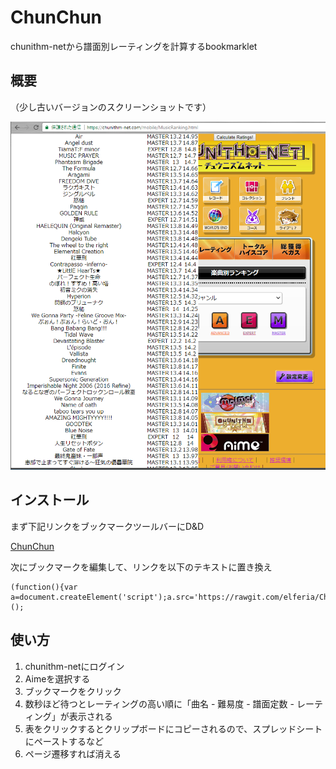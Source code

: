 # ChunChun
chunithm-netから譜面別レーティングを計算するbookmarklet

## 概要
（少し古いバージョンのスクリーンショットです）

![](https://raw.githubusercontent.com/elferia/ChunChun/master/abstract.PNG)

## インストール
まず下記リンクをブックマークツールバーにD&D

[ChunChun](https://github.com/elferia/ChunChun)

次にブックマークを編集して、リンクを以下のテキストに置き換え

```
(function(){var a=document.createElement('script');a.src='https://rawgit.com/elferia/ChunChun/master/ChunChun.user.js';document.body.appendChild(a)})();
```

## 使い方
1. chunithm-netにログイン
2. Aimeを選択する
3. ブックマークをクリック
4. 数秒ほど待つとレーティングの高い順に「曲名 - 難易度 - 譜面定数 - レーティング」が表示される
5. 表をクリックするとクリップボードにコピーされるので、スプレッドシートにペーストするなど
6. ページ遷移すれば消える

